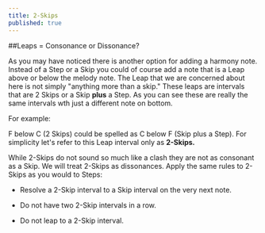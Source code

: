 ```yaml
---
title: 2-Skips
published: true
---
```


##Leaps = Consonance or Dissonance?

As you may have noticed there is another option for adding a harmony note. Instead of a Step or a Skip you could of course add a note that is a Leap above or below the melody note. The Leap that we are concerned about here is not simply "anything more than a skip."  These leaps are intervals that are 2 Skips or a Skip **plus** a Step. As you can see these are really the same intervals wth just a different note on bottom. 

For example:


F below C (2 Skips) could be spelled as C below F (Skip plus a Step).  For simplicity let's refer to this Leap interval only as **2-Skips.**


While 2-Skips do not sound so much like a clash they are not as consonant as a Skip. We will treat 2-Skips as
dissonances. Apply the same rules to 2-Skips as you would to Steps:


+ Resolve a 2-Skip interval to a Skip interval on the very next note.


+ Do not have two 2-Skip intervals in a row.


+ Do not leap to a 2-Skip interval.


